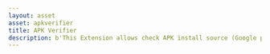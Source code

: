 ```yaml
---
layout: asset
asset: apkverifier
title: APK Verifier
description: b'This Extension allows check APK install source (Google play or not) and get APK bundle id to compare with project bundle id (case, when APK is hacked)'
---
```

